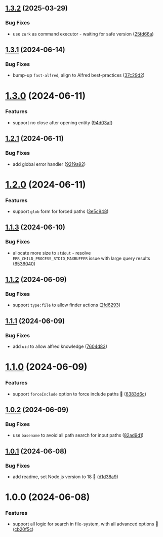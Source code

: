 ## [1.3.2](https://github.com/Avivbens/alfred-advance-fs-search/compare/v1.3.1...v1.3.2) (2025-03-29)


### Bug Fixes

* use `zurk` as command executor - waiting for safe version ([25fd66a](https://github.com/Avivbens/alfred-advance-fs-search/commit/25fd66aef5a9dd64de95862d4391ce47dcbed8bb))

## [1.3.1](https://github.com/Avivbens/alfred-advance-fs-search/compare/v1.3.0...v1.3.1) (2024-06-14)


### Bug Fixes

* bump-up `fast-alfred`, align to Alfred best-practices ([37c29d2](https://github.com/Avivbens/alfred-advance-fs-search/commit/37c29d20370d2490bc1e97bffcc891cab9fc0489))

# [1.3.0](https://github.com/Avivbens/alfred-advance-fs-search/compare/v1.2.1...v1.3.0) (2024-06-11)


### Features

* support no close after opening entity ([94d03af](https://github.com/Avivbens/alfred-advance-fs-search/commit/94d03af5901736860ce1dbfecb31087d0e68f26c))

## [1.2.1](https://github.com/Avivbens/alfred-advance-fs-search/compare/v1.2.0...v1.2.1) (2024-06-11)


### Bug Fixes

* add global error handler ([9219a92](https://github.com/Avivbens/alfred-advance-fs-search/commit/9219a92bb0528b729509b12aa98ada31d93a7b34))

# [1.2.0](https://github.com/Avivbens/alfred-advance-fs-search/compare/v1.1.3...v1.2.0) (2024-06-11)


### Features

* support `glob` form for forced paths ([3e5c948](https://github.com/Avivbens/alfred-advance-fs-search/commit/3e5c9484f3304e06ea2a866f259e8dbac3a2019c))

## [1.1.3](https://github.com/Avivbens/alfred-advance-fs-search/compare/v1.1.2...v1.1.3) (2024-06-10)


### Bug Fixes

* allocate more size to `stdout` - resolve `ERR_CHILD_PROCESS_STDIO_MAXBUFFER` issue with large query results ([6536040](https://github.com/Avivbens/alfred-advance-fs-search/commit/65360406b2331c48024320d11c0873a5853e6e10))

## [1.1.2](https://github.com/Avivbens/alfred-advance-fs-search/compare/v1.1.1...v1.1.2) (2024-06-09)


### Bug Fixes

* support `type:file` to allow finder actions ([2fd6293](https://github.com/Avivbens/alfred-advance-fs-search/commit/2fd62930a8cf8da8a0ec41159c9c27f65e481463))

## [1.1.1](https://github.com/Avivbens/alfred-advance-fs-search/compare/v1.1.0...v1.1.1) (2024-06-09)


### Bug Fixes

* add `uid` to allow alfred knowledge ([7604d83](https://github.com/Avivbens/alfred-advance-fs-search/commit/7604d8370d24e8c88220f44524fd57acd4be60e8))

# [1.1.0](https://github.com/Avivbens/alfred-advance-fs-search/compare/v1.0.2...v1.1.0) (2024-06-09)


### Features

* support `forceInclude` option to force include paths 🚀 ([6383d6c](https://github.com/Avivbens/alfred-advance-fs-search/commit/6383d6c283f81a7da420d142436ec082a8873112))

## [1.0.2](https://github.com/Avivbens/alfred-advance-fs-search/compare/v1.0.1...v1.0.2) (2024-06-09)


### Bug Fixes

* use `basename` to avoid all path search for input paths ([82ad9d1](https://github.com/Avivbens/alfred-advance-fs-search/commit/82ad9d1c544cc71f4d2f6c4bf1ed705291ccacfe))

## [1.0.1](https://github.com/Avivbens/alfred-advance-fs-search/compare/v1.0.0...v1.0.1) (2024-06-08)


### Bug Fixes

* add readme, set Node.js version to 18 🥷 ([d1d38a9](https://github.com/Avivbens/alfred-advance-fs-search/commit/d1d38a9503db8a3e96af008c359f46b1df371f74))

# 1.0.0 (2024-06-08)


### Features

* support all logic for search in file-system, with all advanced options 🥷 ([cb20f5c](https://github.com/Avivbens/alfred-advance-fs-search/commit/cb20f5cb034a8da767e3eb5fc617fc47f79f5a08))
